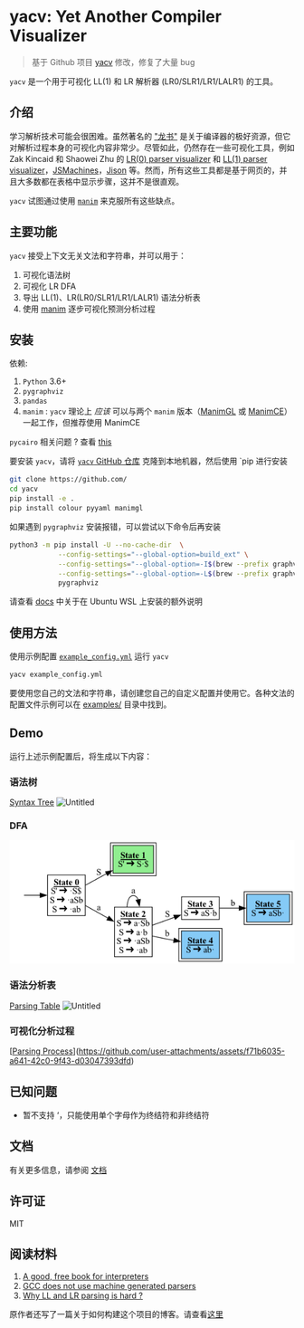 # yacv: Yet Another Compiler Visualizer

> 基于 Github 项目 [yacv](https://github.com/ashutoshbsathe/yacv) 修改，修复了大量 bug

`yacv` 是一个用于可视化 LL(1) 和 LR 解析器 (LR0/SLR1/LR1/LALR1) 的工具。

## 介绍

学习解析技术可能会很困难。虽然著名的 ["龙书"](https://suif.stanford.edu/dragonbook/) 是关于编译器的极好资源，但它对解析过程本身的可视化内容非常少。尽管如此，仍然存在一些可视化工具，例如 Zak Kincaid 和 Shaowei Zhu 的 [LR(0) parser visualizer](https://www.cs.princeton.edu/courses/archive/spring20/cos320/LR0/) 和 [LL(1) parser visualizer](https://www.cs.princeton.edu/courses/archive/spring20/cos320/LL1/)，[JSMachines](http://jsmachines.sourceforge.net/machines/lr1.html)，[Jison](https://zaa.ch/jison/try/usf/) 等。然而，所有这些工具都是基于网页的，并且大多数都在表格中显示步骤，这并不是很直观。

`yacv` 试图通过使用 [`manim`](https://github.com/3b1b/manim) 来克服所有这些缺点。

## 主要功能

`yacv` 接受上下文无关文法和字符串，并可以用于：

1. 可视化语法树
2. 可视化 LR DFA
3. 导出 LL(1)、LR(LR0/SLR1/LR1/LALR1) 语法分析表
4. 使用 [manim](https://github.com/3b1b/manim) 逐步可视化预测分析过程

## 安装

依赖:

1. `Python` 3.6+
2. `pygraphviz`
3. `pandas`
4. `manim` : `yacv` 理论上 _应该_ 可以与两个 `manim` 版本（[ManimGL](https://github.com/3b1b/manim) 或 [ManimCE](https://docs.manim.community/en/v0.4.0/installation.html#installing-manim)）一起工作，但推荐使用 ManimCE

`pycairo` 相关问题 ? 查看 [this](https://github.com/pygobject/pycairo/issues/148#issuecomment-770024652)

要安装 `yacv`，请将 [`yacv` GitHub 仓库](https://github.com/ashutoshbsathe/yacv) 克隆到本地机器，然后使用 `pip 进行安装

```bash
git clone https://github.com/ 
cd yacv 
pip install -e .
pip install colour pyyaml manimgl
```

如果遇到 `pygraphviz` 安装报错，可以尝试以下命令后再安装

```bash
python3 -m pip install -U --no-cache-dir  \
            --config-settings="--global-option=build_ext" \
            --config-settings="--global-option=-I$(brew --prefix graphviz)/include/" \
            --config-settings="--global-option=-L$(brew --prefix graphviz)/lib/" \
            pygraphviz
```

请查看 [docs](https://ashutoshbsathe.github.io/yacv/getting-started/#notes-for-ubuntu-wsl) 中关于在 Ubuntu WSL 上安装的额外说明

## 使用方法

使用示例配置 [`example_config.yml`](example_config.yml) 运行 `yacv`

```bash
yacv example_config.yml 
```

要使用您自己的文法和字符串，请创建您自己的自定义配置并使用它。各种文法的配置文件示例可以在 [examples/](examples) 目录中找到。

## Demo

运行上述示例配置后，将生成以下内容：

### 语法树

[Syntax Tree](demo/abstractsyntaxtree.pdf)
<img width="137" alt="Untitled" src="https://github.com/user-attachments/assets/55558015-7dfc-455e-9a55-88b19fac9a84" />

### DFA

![DFA](demo/lr0-state-automaton.png)

### 语法分析表

[Parsing Table](demo/lr0-parsing-table.csv)
<img width="256" alt="Untitled" src="https://github.com/user-attachments/assets/f53a6fd7-499b-4459-8bdf-b4af57b3775e" />

### 可视化分析过程

[[Parsing Process](demo/ManimParsingVisualization.mp4)](https://github.com/user-attachments/assets/f71b6035-a641-42c0-9f43-d03047393dfd)

## 已知问题

- 暂不支持 ‘，只能使用单个字母作为终结符和非终结符

## 文档

有关更多信息，请参阅 [文档](https://ashutoshbsathe.github.io/yacv)

## 许可证

MIT

## 阅读材料

1. [A good, free book for interpreters](http://craftinginterpreters.com/)
2. [GCC does not use machine generated parsers](https://stackoverflow.com/questions/6319086/are-gcc-and-clang-parsers-really-handwritten)
3. [Why LL and LR parsing is hard ?](https://blog.reverberate.org/2013/09/ll-and-lr-in-context-why-parsing-tools.html)

原作者还写了一篇关于如何构建这个项目的博客。请查看[这里](https://ashutoshbsathe.github.io/blog/2021/parsing-the-parser/)
